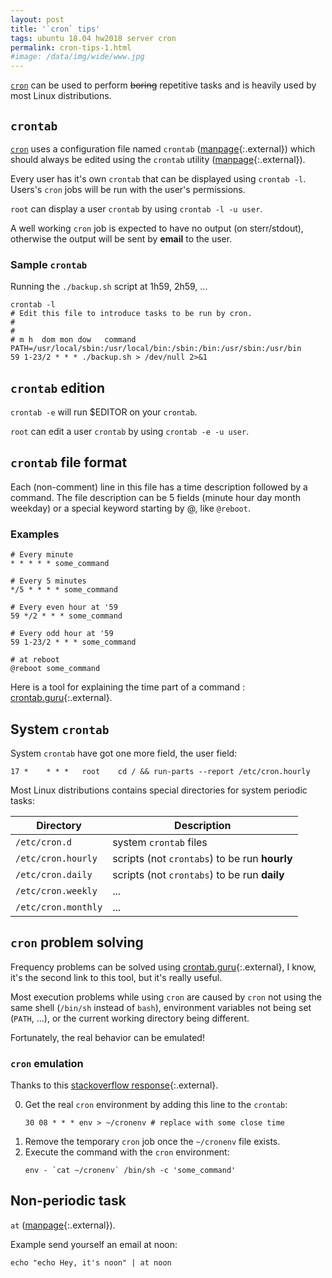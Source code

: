 ```yaml
---
layout: post
title: '`cron` tips'
tags: ubuntu 18.04 hw2018 server cron
permalink: cron-tips-1.html
#image: /data/img/wide/www.jpg
---
```


[`cron`](/tag/cron.html) can be used to perform ~~boring~~ repetitive tasks and
is heavily used by most Linux distributions.

## `crontab`
[`cron`](/tag/cron.html) uses a configuration file named `crontab` ([manpage](https://manpages.ubuntu.com/manpages/bionic/man5/crontab.5.html){:.external})
which should always be edited using the `crontab` utility ([manpage](https://manpages.ubuntu.com/manpages/bionic/man1/crontab.1.html){:.external}).

Every user has it's own `crontab` that can be displayed using `crontab -l`.
Users's `cron` jobs will be run with the user's permissions.

`root` can display a user `crontab` by using `crontab -l -u user`.

A well working `cron` job is expected to have no output (on sterr/stdout),
otherwise the output will be sent by **email** to the user.

### Sample `crontab`
Running the `./backup.sh` script at 1h59, 2h59, ...
```console
crontab -l
# Edit this file to introduce tasks to be run by cron.
# 
# 
# m h  dom mon dow   command
PATH=/usr/local/sbin:/usr/local/bin:/sbin:/bin:/usr/sbin:/usr/bin
59 1-23/2 * * * ./backup.sh > /dev/null 2>&1
```

## `crontab` edition
`crontab -e` will run $EDITOR on your `crontab`.

`root` can edit a user `crontab` by using `crontab -e -u user`.

## `crontab` file format
Each (non-comment) line in this file has a time description followed by a command.
The file description can be 5 fields (minute hour day month weekday) or a special
keyword starting by @, like `@reboot`.

### Examples
```configuration
# Every minute
* * * * * some_command

# Every 5 minutes
*/5 * * * * some_command

# Every even hour at '59
59 */2 * * * some_command

# Every odd hour at '59
59 1-23/2 * * * some_command

# at reboot
@reboot some_command
```

Here is a tool for explaining the time part of a command : [crontab.guru](https://crontab.guru){:.external}.

## System `crontab`
System `crontab` have got one more field, the user field:
```
17 *	* * *	root    cd / && run-parts --report /etc/cron.hourly
```

Most Linux distributions contains special directories for system periodic tasks:

| Directory | Description |
|---|---|
| `/etc/cron.d` | system `crontab` files |
| `/etc/cron.hourly` | scripts (not `crontabs`) to be run **hourly** |
| `/etc/cron.daily` | scripts (not `crontabs`) to be run **daily** |
| `/etc/cron.weekly` | ... |
| `/etc/cron.monthly` | ... |

## `cron` problem solving
Frequency problems can be solved using [crontab.guru](https://crontab.guru){:.external},
I know, it's the second link to this tool, but it's really useful.

Most execution problems while using `cron` are caused by `cron` not using the
same shell (`/bin/sh` instead of `bash`), environment variables not being set
(`PATH`, ...), or the current working directory being different.

Fortunately, the real behavior can be emulated!

### `cron` emulation
Thanks to this [stackoverflow response](https://stackoverflow.com/a/2546509/2069348){:.external}.

0. Get the real `cron` environment by adding this line to the `crontab`:
   ```
   30 08 * * * env > ~/cronenv # replace with some close time 
   ```
0. Remove the temporary `cron` job once the `~/cronenv` file exists.
0. Execute the command with the `cron` environment:
   ```
   env - `cat ~/cronenv` /bin/sh -c 'some_command'
   ```

## Non-periodic task
`at` ([manpage](https://manpages.ubuntu.com/manpages/bionic/en/man1/at.1.html){:.external}).

Example send yourself an email at noon:
```
echo "echo Hey, it's noon" | at noon
```